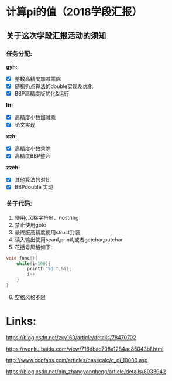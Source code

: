 # 计算pi的值（2018学段汇报）
## 关于这次学段汇报活动的须知
### 任务分配:

**gyh:**
- [x] 整数高精度加减乘除
- [x] 随机扔点算法的double实现及优化
- [x] BBP高精度版优化&运行

**ltt:**
- [x] 高精度小数加减乘
- [x] 论文实现

**xzh:**
- [x] 高精度小数乘除
- [x] 高精度BBP整合

**zzeh:**
- [x] 其他算法的对比
- [x] BBPdouble 实现
### 关于代码:
1. 使用c风格字符串，nostring
2. 禁止使用goto
3. 最终版高精度使用struct封装
4. 读入输出使用scanf,printf,或者getchar,putchar
5. 花括号风格如下:
```cpp
void func(){
	while(i<100){
		printf("%d ",&i);
		i++	
	}
}
```
6. 空格风格不限

# Links:

https://blog.csdn.net/zxy160/article/details/78470702

https://wenku.baidu.com/view/716dbac708a1284ac85043bf.html

http://www.cppfans.com/articles/basecalc/c_pi_10000.asp

https://blog.csdn.net/qin_zhangyongheng/article/details/8033942
